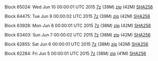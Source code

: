 Block 65024: Wed Jun 10 00:00:01 UTC 2015 [7z](https://transfer.sh/1dxQL3/bootstrap.dat.20150610.7z) (39M) [zip](https://transfer.sh/a6ahS/bootstrap.dat.20150610.zip) (42M) [SHA256](https://transfer.sh/Se7RR/sha256.txt)

Block 64475: Tue Jun  9 00:00:02 UTC 2015 [7z](https://transfer.sh/nujYr/bootstrap.dat.20150609.7z) (39M) [zip](https://transfer.sh/icXjw/bootstrap.dat.20150609.zip) (42M) [SHA256](https://transfer.sh/rUIDY/sha256.txt)

Block 63928: Mon Jun  8 00:00:01 UTC 2015 [7z](https://transfer.sh/D3iF7/bootstrap.dat.20150608.7z) (38M) [zip](https://transfer.sh/vupHH/bootstrap.dat.20150608.zip) (42M) [SHA256](https://transfer.sh/IFHkg/sha256.txt)

Block 63403: Sun Jun  7 00:00:02 UTC 2015 [7z](https://transfer.sh/YUc3j/bootstrap.dat.20150607.7z) (38M) [zip](https://transfer.sh/obdoP/bootstrap.dat.20150607.zip) (42M) [SHA256](https://transfer.sh/adofc/sha256.txt)

Block 62855: Sat Jun  6 00:00:01 UTC 2015 [7z](https://transfer.sh/D5MCb/bootstrap.dat.20150606.7z) (38M) [zip](https://transfer.sh/11Vwp/bootstrap.dat.20150606.zip) (42M) [SHA256](https://transfer.sh/Dz0sx/sha256.txt)

Block 62284: Fri Jun  5 00:00:01 UTC 2015 [7z](https://transfer.sh/pwsea/bootstrap.dat.20150605.7z) (38M) [zip](https://transfer.sh/X568T/bootstrap.dat.20150605.zip) (41M) [SHA256](https://transfer.sh/pnbeL/sha256.txt)
